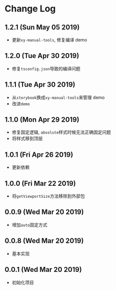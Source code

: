 # Change Log

## 1.2.1 (Sun May 05 2019)

-   更新`xy-manual-tools`, 修复编译 demo

## 1.2.0 (Tue Apr 30 2019)

-   修复`tsconfig.json`导致的编译问题

## 1.1.1 (Tue Apr 30 2019)

-   从`storybook`换成`xy-manual-tools`来管理 demo
-   改进`demo`

## 1.1.0 (Mon Apr 29 2019)

-   修复固定逻辑, `absolute`样式时候无法正确固定问题
-   将样式移到顶层

## 1.0.1 (Fri Apr 26 2019)

-   更新依赖

## 1.0.0 (Fri Mar 22 2019)

-   将`getViewportSize`方法移除到外部包

## 0.0.9 (Wed Mar 20 2019)

-   增加`auto`固定方式

## 0.0.8 (Wed Mar 20 2019)

-   基本实现

## 0.0.1 (Wed Mar 20 2019)

-   初始化项目
